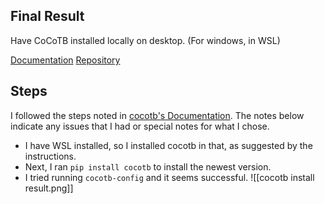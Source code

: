 ## Final Result
Have CoCoTB installed locally on desktop. (For windows, in WSL)

[Documentation](https://docs.cocotb.org/en/stable/index.html)
[Repository](https://github.com/cocotb/cocotb)

## Steps
I followed the steps noted in [cocotb's Documentation](https://docs.cocotb.org/en/stable/install.html). The notes below indicate any issues that I had or special notes for what I chose.
- I have WSL installed, so I installed cocotb in that, as suggested by the instructions.
- Next, I ran `pip install cocotb` to install the newest version.
- I tried running `cocotb-config` and it seems successful. ![[cocotb install result.png]]